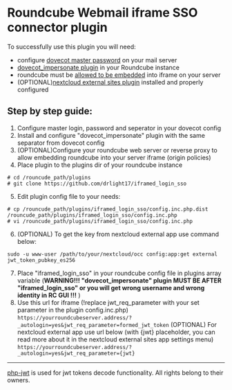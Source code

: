 # Roundcube Webmail iframe SSO connector plugin

To successfully use this plugin you will need:
- configure [dovecot master password](https://doc.dovecot.org/configuration_manual/authentication/master_users/) on your mail server
- [dovecot_impersonate plugin](https://github.com/corbosman/dovecot_impersonate) in your Roundcube instance
- roundcube must be [allowed to be embedded](https://developer.mozilla.org/en-US/docs/Web/Security/Same-origin_policy) into iframe on your server
- (OPTIONAL)[nextcloud external sites plugin](https://apps.nextcloud.com/apps/external) installed and properly configured

## Step by step guide:
1. Configure master login, password and seperator in your dovecot config
2. Install and configure "dovecot_impersonate" plugin with the same separator from dovecot config
3. (OPTIONAL)Configure your roundcube web server or reverse proxy to allow embedding roundcube into your server iframe (origin policies)
4. Place plugin to the plugins dir of your roundcube instance
```
# cd /rouncude_path/plugins
# git clone https://github.com/drlight17/iframed_login_sso 
```
5. Edit plugin config file to your needs:
```
# cp /rouncude_path/plugins/iframed_login_sso/config.inc.php.dist /rouncude_path/plugins/iframed_login_sso/config.inc.php
# vi /rouncude_path/plugins/iframed_login_sso/config.inc.php
```
6. (OPTIONAL) To get the key from  nextcloud external app use command below:
```
sudo -u www-user /path/to/your/nextcloud/occ config:app:get external jwt_token_pubkey_es256
```
7. Place "iframed_login_sso" in your roundcube config file in plugins array variable (**WARNING!!! "dovecot_impersonate" plugin MUST BE AFTER "iframed_login_sso" or you will get wrong username and wrong identity in RC GUI !!!** )
8. Use this url for iframe (!replace jwt_req_parameter with your set parameter in the plugin config.inc.php)
`https://yourroundcubeserver.address/?_autologin=yes&jwt_req_parameter=formed_jwt_token`
(OPTIONAL) For nextcloud external app use url below (with {jwt} placeholder, you can read more about it in the nextcloud external sites app settings menu)
`https://yourroundcubeserver.address/?_autologin=yes&jwt_req_parameter={jwt}`

---
[php-jwt](https://github.com/firebase/php-jwt) is used for jwt tokens decode functionality. 
All rights belong to their owners.


